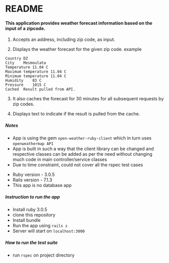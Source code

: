 # README

#### This application provides weather forecast information based on the input of a zipcode.


1. Accepts an address, including zip code, as input.

2. Displays the weather forecast for the given zip code.
example
```
Country	DZ
City	Mesmoulata
Temperature	11.04 C
Maximum temperature	11.04 C
Minimum temperature	11.04 C
Humidity	83 C
Pressure	1015 C
Cached	Result pulled from API.
```

3. It also caches the forecast for 30 minutes for all subsequent requests by zip codes.

4. Displays text to indicate if the result is pulled from the cache.

##### Notes

- App is using the gem `open-weather-ruby-client` which in turn uses `openweathermap API`
- App is built in such a way that the client library can be changed and respective classes can be added as per the need without changing much code in main controller/service classes
- Due to time constraint, could not cover all the rspec test cases  


* Ruby version - 3.0.5
* Rails version - 7.1.3
* This app is no database app

##### Instruction to run the app

* Install ruby 3.0.5
* clone this repository
* Install bundle
* Run the app using `rails s`
* Server will start on `localhost:3000`



##### How to run the test suite
  * run `rspec` on project directory
